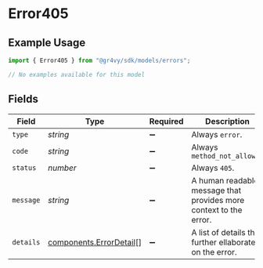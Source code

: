 # Error405

## Example Usage

```typescript
import { Error405 } from "@gr4vy/sdk/models/errors";

// No examples available for this model
```

## Fields

| Field                                                              | Type                                                               | Required                                                           | Description                                                        | Example                                                            |
| ------------------------------------------------------------------ | ------------------------------------------------------------------ | ------------------------------------------------------------------ | ------------------------------------------------------------------ | ------------------------------------------------------------------ |
| `type`                                                             | *string*                                                           | :heavy_minus_sign:                                                 | Always `error`.                                                    | error                                                              |
| `code`                                                             | *string*                                                           | :heavy_minus_sign:                                                 | Always `method_not_allowed`                                        | method_not_allowed                                                 |
| `status`                                                           | *number*                                                           | :heavy_minus_sign:                                                 | Always `405`.                                                      | 405                                                                |
| `message`                                                          | *string*                                                           | :heavy_minus_sign:                                                 | A human readable message that provides more context to the error.  | Method Not Allowed                                                 |
| `details`                                                          | [components.ErrorDetail](../../models/components/errordetail.md)[] | :heavy_minus_sign:                                                 | A list of details that further ellaborate on the error.            |                                                                    |